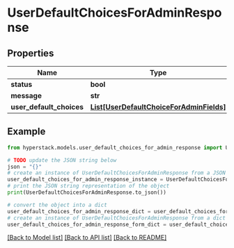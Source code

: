 # UserDefaultChoicesForAdminResponse


## Properties

Name | Type | Description | Notes
------------ | ------------- | ------------- | -------------
**status** | **bool** |  | [optional] 
**message** | **str** |  | [optional] 
**user_default_choices** | [**List[UserDefaultChoiceForAdminFields]**](UserDefaultChoiceForAdminFields.md) |  | [optional] 

## Example

```python
from hyperstack.models.user_default_choices_for_admin_response import UserDefaultChoicesForAdminResponse

# TODO update the JSON string below
json = "{}"
# create an instance of UserDefaultChoicesForAdminResponse from a JSON string
user_default_choices_for_admin_response_instance = UserDefaultChoicesForAdminResponse.from_json(json)
# print the JSON string representation of the object
print(UserDefaultChoicesForAdminResponse.to_json())

# convert the object into a dict
user_default_choices_for_admin_response_dict = user_default_choices_for_admin_response_instance.to_dict()
# create an instance of UserDefaultChoicesForAdminResponse from a dict
user_default_choices_for_admin_response_form_dict = user_default_choices_for_admin_response.from_dict(user_default_choices_for_admin_response_dict)
```
[[Back to Model list]](../README.md#documentation-for-models) [[Back to API list]](../README.md#documentation-for-api-endpoints) [[Back to README]](../README.md)


